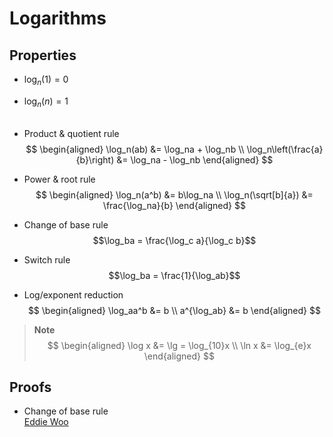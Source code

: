 # Logarithms

## Properties

- $\log_n(1) = 0$
- $\log_n(n) = 1$
<br><br>
- Product & quotient rule
  $$
  \begin{aligned}
    \log_n(ab) &= \log_na + \log_nb \\
    \log_n\left(\frac{a}{b}\right) &= \log_na - \log_nb
  \end{aligned}
  $$

- Power & root rule
  $$
  \begin{aligned}
    \log_n(a^b) &= b\log_na \\
    \log_n(\sqrt[b]{a}) &= \frac{\log_na}{b}
  \end{aligned}
  $$

- Change of base rule
  $$\log_ba = \frac{\log_c a}{\log_c b}$$

- Switch rule
  $$\log_ba = \frac{1}{\log_ab}$$

- Log/exponent reduction
  $$
  \begin{aligned}
    \log_aa^b &= b \\
    a^{\log_ab} &= b
  \end{aligned}
  $$

> **Note**
> $$
\begin{aligned}
  \log x &= \lg =  \log_{10}x \\
  \ln x &= \log_{e}x
\end{aligned}
> $$

## Proofs
- Change of base rule \
  [Eddie Woo](https://youtu.be/xJYpNwWPeA4)
